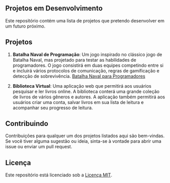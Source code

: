 ## Projetos em Desenvolvimento

Este repositório contém uma lista de projetos que pretendo desenvolver em um futuro próximo.

## Projetos

1. **Batalha Naval de Programação**: Um jogo inspirado no clássico jogo de Batalha Naval, mas projetado para testar as habilidades de programadores. O jogo consistirá em duas equipes competindo entre si e incluirá vários protocolos de comunicação, regras de gamificação e detecção de sobrevivência. [Batalha Naval para Programadores](Projetos/Batalha%20Naval%20para%20Programadores.md)

2. **Biblioteca Virtual**: Uma aplicação web que permitirá aos usuários pesquisar e ler livros online. A biblioteca conterá uma grande coleção de livros de vários gêneros e autores. A aplicação também permitirá aos usuários criar uma conta, salvar livros em sua lista de leitura e acompanhar seu progresso de leitura.

## Contribuindo

Contribuições para qualquer um dos projetos listados aqui são bem-vindas. Se você tiver alguma sugestão ou ideia, sinta-se à vontade para abrir uma issue ou enviar um pull request.

## Licença

Este repositório está licenciado sob a [Licença MIT](./LICENSE.md).